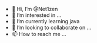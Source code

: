 - 👋 Hi, I’m @Net1zen
- 👀 I’m interested in ...
- 🌱 I’m currently learning java
- 💞️ I’m looking to collaborate on ...
- 📫 How to reach me ...

<!---
Net1zen/Net1zen is a ✨ special ✨ repository because its `README.md` (this file) appears on your GitHub profile.
You can click the Preview link to take a look at your changes.
--->
